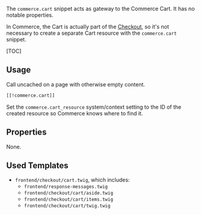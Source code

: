The `commerce.cart` snippet acts as gateway to the Commerce Cart. It has no notable properties. 

In Commerce, the Cart is actually part of the [Checkout](checkout), so it's not necessary to create a separate Cart resource with the `commerce.cart` snippet. 

[TOC]

## Usage

Call uncached on a page with otherwise empty content. 

```` html
[[!commerce.cart]]
````

Set the `commerce.cart_resource` system/context setting to the ID of the created resource so Commerce knows where to find it. 

## Properties

None.

## Used Templates

- `frontend/checkout/cart.twig`, which includes:
    - `frontend/response-messages.twig`
    - `frontend/checkout/cart/aside.twig`
    - `frontend/checkout/cart/items.twig`
    - `frontend/checkout/cart/twig.twig`
